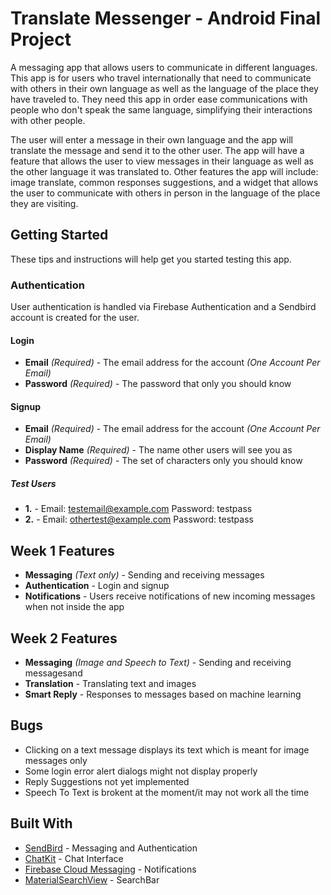 # Translate Messenger - Android Final Project
  A messaging app that allows users to communicate in different languages. This app is for users who travel internationally that need to communicate with others in their own language as well as the language of the place they have traveled to. They need this app in order ease communications with people who don't speak the same language, simplifying their interactions with other people. 
  
  The user will enter a message in their own language and the app will translate the message and send it to the other user. The app will have a feature that allows the user to view messages in their language as well as the other language it was translated to. Other features the app will include: image translate, common responses suggestions, and a widget that allows the user to communicate with others in person in the language of the place they are visiting.

## Getting Started
These tips and instructions will help get you started testing this app.

### Authentication
User authentication is handled via Firebase Authentication and a Sendbird account is created for the user.

#### Login
* **Email** *(Required)* - The email address for the account *(One Account Per Email)*
* **Password** *(Required)* - The password that only you should know

#### Signup
* **Email** *(Required)* - The email address for the account *(One Account Per Email)*
* **Display Name** *(Required)* - The name other users will see you as
* **Password** *(Required)* - The set of characters only you should know

##### Test Users
* **1.** - Email: testemail@example.com Password: testpass
* **2.** - Email: othertest@example.com Password: testpass


## Week 1 Features
* **Messaging** *(Text only)* - Sending and receiving messages
* **Authentication** - Login and signup
* **Notifications** - Users receive notifications of new incoming messages when not inside the app

## Week 2 Features
* **Messaging** *(Image and Speech to Text)* - Sending and receiving messagesand
* **Translation** - Translating text and images
* **Smart Reply** - Responses to messages based on machine learning

## Bugs
* Clicking on a text message displays its text which is meant for image messages only
* Some login error alert dialogs might not display properly
* Reply Suggestions not yet implemented
* Speech To Text is brokent at the moment/it may not work all the time

## Built With
* [SendBird](https://sendbird.com) - Messaging and Authentication
* [ChatKit](https://github.com/stfalcon-studio/ChatKit) - Chat Interface
* [Firebase Cloud Messaging](https://firebase.google.com/products/cloud-messaging/) - Notifications
* [MaterialSearchView](https://github.com/MiguelCatalan/MaterialSearchView) - SearchBar
